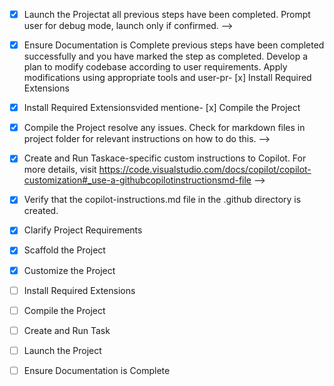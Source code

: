 <!-- Use this fi- [x] Customize the Project
	<!--
	V- [x] Create and Run Task
	<!--
	Verify that all previous steps have been completed.
	Check https://code.visualstudio.com/docs/debugtest/tasks to determine if the project needs a task. If so, use t- [x] Launch the Project
	<!--
	Verify the create_and_run_task to create and launch a task based on package.json, README.md, and project structure.
	Skip this step otherwise.
	 -->

- [x] Launch the Projectat all previous steps have been completed.
	Prompt user for debug mode, launch only if confirmed.
	 -->

- [x] Ensure Documentation is Complete previous steps have been completed successfully and you have marked the step as completed.
	Develop a plan to modify codebase according to user requirements.
	Apply modifications using appropriate tools and user-pr- [x] Install Required Extensions
	<!-- ONLY install extensions provided references.
	Skip this step for "Hello World" projects.
	-->

- [x] Install Required Extensionsvided mentione- [x] Compile the Project
	<!--
	Verify that all previous steps have been completed.
	Install any missing dependencies.
	Run diagnostics and in the get_project_setup_info. Skip this step otherwise and mark as completed. -->

- [x] Compile the Project resolve any issues.
	Check for markdown files in project folder for relevant instructions on how to do this.
	-->

- [x] Create and Run Taskace-specific custom instructions to Copilot. For more details, visit https://code.visualstudio.com/docs/copilot/copilot-customization#_use-a-githubcopilotinstructionsmd-file -->
- [x] Verify that the copilot-instructions.md file in the .github directory is created.

- [x] Clarify Project Requirements
	<!-- Flutter mobile app for mental health - completed -->

- [x] Scaffold the Project
	<!--
	Ensure that the previous step has been marked as completed.
	Call project setup tool with projectType parameter.
	Run scaffolding command to create project files and folders.
	Use '.' as the working directory.
	If no appropriate projectType is available, search documentation using available tools.
	Otherwise, create the project structure manually using available file creation tools.
	-->

- [x] Customize the Project
	<!--
	Verify that all previous steps have been completed successfully and you have marked the step as completed.
	Develop a plan to modify codebase according to user requirements.
	Apply modifications using appropriate tools and user-provided references.
	Skip this step for "Hello World" projects.
	-->

- [ ] Install Required Extensions
	<!-- ONLY install extensions provided mentioned in the get_project_setup_info. Skip this step otherwise and mark as completed. -->

- [ ] Compile the Project
	<!--
	Verify that all previous steps have been completed.
	Install any missing dependencies.
	Run diagnostics and resolve any issues.
	Check for markdown files in project folder for relevant instructions on how to do this.
	-->

- [ ] Create and Run Task
	<!--
	Verify that all previous steps have been completed.
	Check https://code.visualstudio.com/docs/debugtest/tasks to determine if the project needs a task. If so, use the create_and_run_task to create and launch a task based on package.json, README.md, and project structure.
	Skip this step otherwise.
	 -->

- [ ] Launch the Project
	<!--
	Verify that all previous steps have been completed.
	Prompt user for debug mode, launch only if confirmed.
	 -->

- [ ] Ensure Documentation is Complete
	<!--
	Verify that all previous steps have been completed.
	Verify that README.md and the copilot-instructions.md file in the .github directory exists and contains current project information.
	Clean up the copilot-instructions.md file in the .github directory by removing all HTML comments.
	 -->